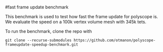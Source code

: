 #fast frame update benchmark

This benchmark is used to test how fast the frame update for polyscope is. We evaluate the speed on a 100k vertex volume mesh with 345k tets.

To run the benchmark, clone the repo with 

```
git clone --recurse-submodules https://github.com/otmanon/polyscope-frameupdate-speedup-benchmark.git
```
